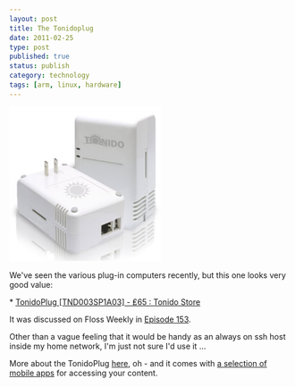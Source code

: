 ```yaml
--- 
layout: post 
title: The Tonidoplug
date: 2011-02-25
type: post 
published: true 
status: publish
category: technology
tags: [arm, linux, hardware]
---
```


<img src="/assets/TonidoPlug.jpg" class="image-right" alt="The TonidoPlug">

We've seen the various plug-in computers recently, but this one looks
very good value:

 * [TonidoPlug [TND003SP1A03] - ₤65 : Tonido Store](https://store.tonido.com/index.php?main_page=product_info&cPath=1&products_id=1&zenid=cd8a2874aa1ce7a5db27eb22ed0ba120)

<!--more-->

It was discussed on Floss Weekly in [Episode 153](http://twit.tv/floss153 "Floss Weekly Episode 153").

Other than a vague feeling that it would be handy as an always on ssh
host inside my home network, I'm just not sure I'd use it ...

More about the TonidoPlug [here](http://www.tonidoplug.com/tonido_plug.html "The TonidoPlug"), oh - and it comes with [a selection of mobile apps](http://www.tonido.com/mobile.html "Tonido Mobile Applications")
for accessing your content.

